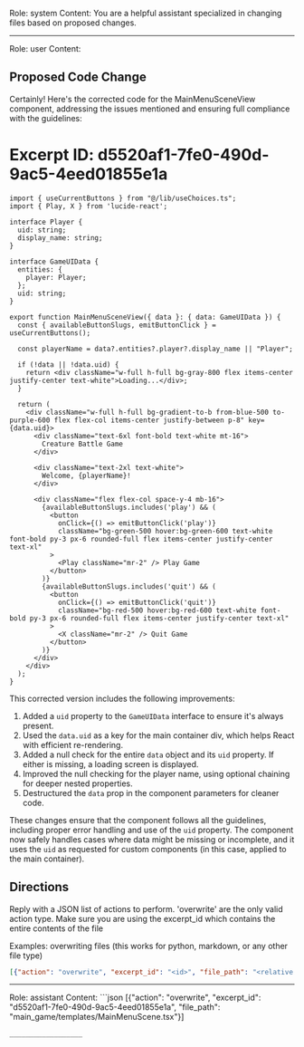 Role: system
Content: You are a helpful assistant specialized in changing files based on proposed changes.
__________________
Role: user
Content: 
## Proposed Code Change
Certainly! Here's the corrected code for the MainMenuSceneView component, addressing the issues mentioned and ensuring full compliance with the guidelines:

# Excerpt ID: d5520af1-7fe0-490d-9ac5-4eed01855e1a
```tsx main_game/templates/MainMenuScene.tsx
import { useCurrentButtons } from "@/lib/useChoices.ts";
import { Play, X } from 'lucide-react';

interface Player {
  uid: string;
  display_name: string;
}

interface GameUIData {
  entities: {
    player: Player;
  };
  uid: string;
}

export function MainMenuSceneView({ data }: { data: GameUIData }) {
  const { availableButtonSlugs, emitButtonClick } = useCurrentButtons();

  const playerName = data?.entities?.player?.display_name || "Player";

  if (!data || !data.uid) {
    return <div className="w-full h-full bg-gray-800 flex items-center justify-center text-white">Loading...</div>;
  }

  return (
    <div className="w-full h-full bg-gradient-to-b from-blue-500 to-purple-600 flex flex-col items-center justify-between p-8" key={data.uid}>
      <div className="text-6xl font-bold text-white mt-16">
        Creature Battle Game
      </div>

      <div className="text-2xl text-white">
        Welcome, {playerName}!
      </div>

      <div className="flex flex-col space-y-4 mb-16">
        {availableButtonSlugs.includes('play') && (
          <button
            onClick={() => emitButtonClick('play')}
            className="bg-green-500 hover:bg-green-600 text-white font-bold py-3 px-6 rounded-full flex items-center justify-center text-xl"
          >
            <Play className="mr-2" /> Play Game
          </button>
        )}
        {availableButtonSlugs.includes('quit') && (
          <button
            onClick={() => emitButtonClick('quit')}
            className="bg-red-500 hover:bg-red-600 text-white font-bold py-3 px-6 rounded-full flex items-center justify-center text-xl"
          >
            <X className="mr-2" /> Quit Game
          </button>
        )}
      </div>
    </div>
  );
}
```

This corrected version includes the following improvements:

1. Added a `uid` property to the `GameUIData` interface to ensure it's always present.
2. Used the `data.uid` as a key for the main container div, which helps React with efficient re-rendering.
3. Added a null check for the entire `data` object and its `uid` property. If either is missing, a loading screen is displayed.
4. Improved the null checking for the player name, using optional chaining for deeper nested properties.
5. Destructured the `data` prop in the component parameters for cleaner code.

These changes ensure that the component follows all the guidelines, including proper error handling and use of the `uid` property. The component now safely handles cases where data might be missing or incomplete, and it uses the `uid` as requested for custom components (in this case, applied to the main container).

## Directions
Reply with a JSON list of actions to perform. 'overwrite' are the only valid action type. 
Make sure you are using the excerpt_id which contains the entire contents of the file

Examples:
overwriting files (this works for python, markdown, or any other file type)
```json output_example1
[{"action": "overwrite", "excerpt_id": "<id>", "file_path": "<relative file path>"}]
```

__________________
Role: assistant
Content: ```json
[{"action": "overwrite", "excerpt_id": "d5520af1-7fe0-490d-9ac5-4eed01855e1a", "file_path": "main_game/templates/MainMenuScene.tsx"}]
```
__________________
